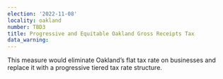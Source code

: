 ```yaml
---
election: '2022-11-08'
locality: oakland
number: TBD3
title: Progressive and Equitable Oakland Gross Receipts Tax
data_warning: 
---
```

This measure would eliminate Oakland’s flat tax rate on businesses and replace it with a progressive tiered tax rate structure.
